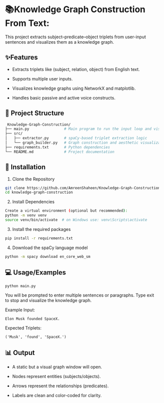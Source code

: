 
# 📚Knowledge Graph Construction From Text:

This project extracts subject–predicate–object triplets from user-input sentences and visualizes them as a knowledge graph.


## ✨Features

- Extracts triplets like (subject, relation, object) from English text.

- Supports multiple user inputs.
- Visualizes knowledge graphs using NetworkX and matplotlib.
-  Handles basic passive and active voice constructs.



## 📁 Project Structure
```bash
 Knowledge-Graph-Construction/
├── main.py                # Main program to run the input loop and visualize graph
├── src/
│   ├── extractor.py       # spaCy-based triplet extraction logic
│   └── graph_builder.py   # Graph construction and aesthetic visualization
├── requirements.txt       # Python dependencies
└── README.md              # Project documentation
```
## 🚀 Installation

1. Clone the Repository

```bash
git clone https://github.com/AmreenShaheen/Knowledge-Graph-Construction.git
cd knowledge-graph-construction
```
2. Install Dependencies

```bash
Create a virtual environment (optional but recommended):
python -m venv venv
source venv/bin/activate  # on Windows use: venv\Scripts\activate
```
3. Install the required packages
```bash
pip install -r requirements.txt
```
4. Download the spaCy language model
```bash
python -m spacy download en_core_web_sm
```


    
## 💻 Usage/Examples

```
python main.py
```
You will be prompted to enter multiple sentences or paragraphs. Type exit to stop and visualize the knowledge graph.

Example Input:
```
Elon Musk founded SpaceX.

```
Expected Triplets:
```
('Musk', 'found', 'SpaceX.')

```




## 📊 Output
- A static but a visual graph window will open.

- Nodes represent entities (subjects/objects).

- Arrows represent the relationships (predicates).

- Labels are clean and color-coded for clarity.